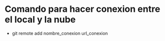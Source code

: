 # Comando para hacer conexion entre el local y la nube

- git remote add nombre_conexion url_conexion